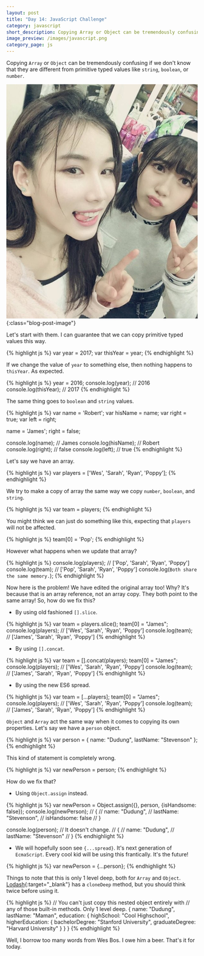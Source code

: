 ```yaml
---
layout: post
title: "Day 14: JavaScript Challenge"
category: javascript
short_description: Copying Array or Object can be tremendously confusing if we don't know that they are different from primitive typed values like string, boolean, or number.
image_preview: /images/javascript.png
category_page: js
---
```


Copying `Array` or `Object` can be tremendously confusing if we don't know that
they are different from primitive typed values like `string`, `boolean`, or
`number`.

![She is the best!](/images/she_is.jpg){:class="blog-post-image"}

Let's start with them. I can guarantee that we can copy primitive typed
values this way.

{% highlight js %}
  var year = 2017;
  var thisYear = year;
{% endhighlight %}

If we change the value of `year` to something else,
then nothing happens to `thisYear`. As expected.

{% highlight js %}
  year = 2016;
  console.log(year); // 2016
  console.log(thisYear); // 2017
{% endhighlight %}

The same thing goes to `boolean` and `string` values.

{% highlight js %}
  var name = 'Robert';
  var hisName = name;
  var right = true;
  var left = right;

  name = 'James';
  right = false;

  console.log(name); // James
  console.log(hisName); // Robert
  console.log(right); // false
  console.log(left); // true
{% endhighlight %}

Let's say we have an array.

{% highlight js %}
  var players = ['Wes', 'Sarah', 'Ryan', 'Poppy'];
{% endhighlight %}

We try to make a copy of array the same way we
copy `number`, `boolean`, and `string`.

{% highlight js %}
  var team = players;
{% endhighlight %}

You might think we can just do something like this, expecting that `players`
will not be affected.

{% highlight js %}
  team[0] = 'Pop';
{% endhighlight %}

However what happens when we update that array?

{% highlight js %}
  console.log(players); // ['Pop', 'Sarah', 'Ryan', 'Poppy']
  console.log(team); // ['Pop', 'Sarah', 'Ryan', 'Poppy']
  console.log(`Both share the same memory.`);
{% endhighlight %}

Now here is the problem! We have edited the original array too!
Why? It's because that is an array reference, not an array copy.
They both point to the same array! So, how do we fix this?

* By using old fashioned `[].slice`.

{% highlight js %}
  var team = players.slice();
  team[0] = "James";
  console.log(players); // ['Wes', 'Sarah', 'Ryan', 'Poppy']
  console.log(team); // ['James', 'Sarah', 'Ryan', 'Poppy']
{% endhighlight %}

* By using `[].concat`.

{% highlight js %}
  var team = [].concat(players);
  team[0] = "James";
  console.log(players); // ['Wes', 'Sarah', 'Ryan', 'Poppy']
  console.log(team); // ['James', 'Sarah', 'Ryan', 'Poppy']
{% endhighlight %}

* By using the new ES6 spread.

{% highlight js %}
  var team = [...players];
  team[0] = "James";
  console.log(players); // ['Wes', 'Sarah', 'Ryan', 'Poppy']
  console.log(team); // ['James', 'Sarah', 'Ryan', 'Poppy']
{% endhighlight %}

`Object` and `Array` act the same way when it comes to copying its own
properties. Let's say we have a `person` object.

{% highlight js %}
  var person = {
    name: "Dudung",
    lastName: "Stevenson"
  };
{% endhighlight %}

This kind of statement is completely wrong.

{% highlight js %}
  var newPerson = person;
{% endhighlight %}

How do we fix that?

* Using `Object.assign` instead.

{% highlight js %}
  var newPerson = Object.assign({}, person, {isHandsome: false});
  console.log(newPerson);
  // {
  //   name: "Dudung",
  //   lastName: "Stevenson",
  //   isHandsome: false
  // }

  console.log(person);
  // It doesn't change.
  // {
  //   name: "Dudung",
  //   lastName: "Stevenson"
  // }
{% endhighlight %}

* We will hopefully soon see `{...spread}`. It's next
generation of `EcmaScript`. Every cool kid will be using this frantically. It's
the future!

{% highlight js %}
  var newPerson = {...person};
{% endhighlight %}

Things to note that this is only 1 level deep, both for `Array` and
`Object`. [Lodash](https://lodash.com/docs/4.17.4#cloneDeep){:target="_blank"}
has a `cloneDeep` method, but you should think twice before using it.

{% highlight js %}
  // You can't just copy this nested object entirely with
  // any of those built-in methods. Only 1 level deep.
  {
    name: "Dudung",
    lastName: "Maman",
    education: {
      highSchool: "Cool Highschool",
      higherEducation: {
        bachelorDegree: "Stanford University",
        graduateDegree: "Harvard University"
      }
    }
  }
{% endhighlight %}


Well, I borrow too many words from Wes Bos. I owe him a beer. That's it
for today.
